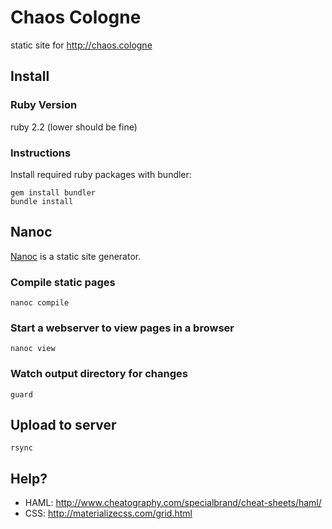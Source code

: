 # Chaos Cologne

static site for http://chaos.cologne

## Install

### Ruby Version

ruby 2.2 (lower should be fine)

### Instructions

Install required ruby packages with bundler:

    gem install bundler
    bundle install

## Nanoc

[Nanoc](http://nanoc.ws) is a static site generator.

### Compile static pages

    nanoc compile

### Start a webserver to view pages in a browser

    nanoc view

### Watch output directory for changes    

    guard

## Upload to server

    rsync

## Help?

* HAML: http://www.cheatography.com/specialbrand/cheat-sheets/haml/
* CSS: http://materializecss.com/grid.html
